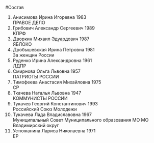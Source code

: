 #Состав
1. Анисимова Ирина Игоревна 1983   
    ПРАВОЕ ДЕЛО
2. Грибович Александр Сергеевич 1989   
    КПРФ
3. Дворкин Михаил Эдуардович 1987   
    ЯБЛОКО
4. Дробышевская Ирина Петровна 1981   
    За женщин России
5. Руденко Ирина Александровна 1961   
    ЛДПР
6. Смирнова Ольга Львовна 1957   
    ПАТРИОТЫ РОССИИ
7. Тимофеева Анастасия Михайловна 1975   
    СР
8. Ткачева Наталья Львовна 1947   
    КОММУНИСТЫ РОССИИ
9. Тукачев Георгий Константинович 1993   
    Российский Союз Молодежи
10. Тукачева Лада Владиславовна 1967   
    Муниципальный Совет Муниципального образования МО МО Владимирский округ
11. Устюжанина Лариса Николаевна 1971   
    ЕР
